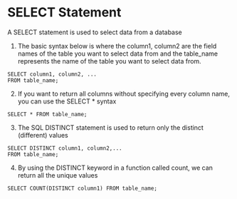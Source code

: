 # SELECT Statement

A SELECT statement is used to select data from a database

1. The basic syntax below is where the column1, column2 are the field names of the table you want to select data from and the table\_name represents the name of the table you want to select data from.

```
SELECT column1, column2, ...
FROM table_name;
```

2. If you want to return all columns without specifying every column name, you can use the SELECT \* syntax

```
SELECT * FROM table_name;
```

3. The SQL DISTINCT statement is used to return only the distinct (different) values

```
SELECT DISTINCT column1, column2,...
FROM table_name;
```

4. By using the DISTINCT keyword in a function called count, we can return all the unique values&#x20;

```
SELECT COUNT(DISTINCT column1) FROM table_name;
```

